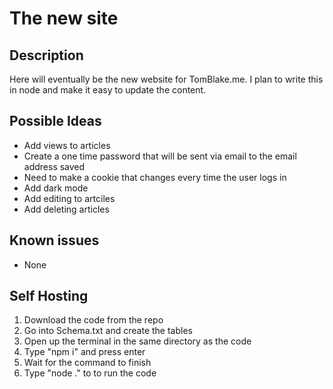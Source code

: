 # The new site

## Description

Here will eventually be the new website for TomBlake.me. I plan to write this in node and make it easy to update the content.

## Possible Ideas

- Add views to articles
- Create a one time password that will be sent via email to the email address saved
- Need to make a cookie that changes every time the user logs in
- Add dark mode
- Add editing to artciles
- Add deleting articles

## Known issues

- None

## Self Hosting

1. Download the code from the repo
2. Go into Schema.txt and create the tables
3. Open up the terminal in the same directory as the code
4. Type "npm i" and press enter
5. Wait for the command to finish
6. Type "node ." to to run the code
